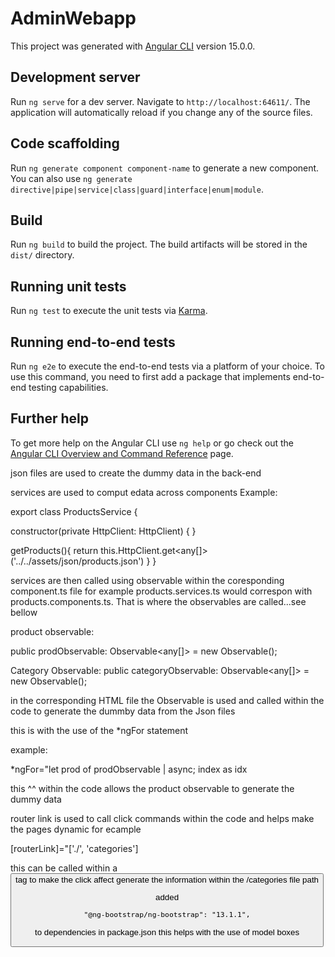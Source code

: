 # AdminWebapp

This project was generated with [Angular CLI](https://github.com/angular/angular-cli) version 15.0.0.

## Development server

Run `ng serve` for a dev server. Navigate to `http://localhost:64611/`. The application will automatically reload if you change any of the source files.

## Code scaffolding

Run `ng generate component component-name` to generate a new component. You can also use `ng generate directive|pipe|service|class|guard|interface|enum|module`.

## Build

Run `ng build` to build the project. The build artifacts will be stored in the `dist/` directory.

## Running unit tests

Run `ng test` to execute the unit tests via [Karma](https://karma-runner.github.io).

## Running end-to-end tests

Run `ng e2e` to execute the end-to-end tests via a platform of your choice. To use this command, you need to first add a package that implements end-to-end testing capabilities.

## Further help

To get more help on the Angular CLI use `ng help` or go check out the [Angular CLI Overview and Command Reference](https://angular.io/cli) page.

json files are used to create the dummy data in the back-end

services are used to comput edata across components
Example:

export class ProductsService {

constructor(private HttpClient: HttpClient) { }

getProducts(){
return this.HttpClient.get<any[]>('../../assets/json/products.json')
}
}

services are then called using observable within the coresponding component.ts file for example products.services.ts would correspon with products.components.ts. That is where the observables are called...see bellow

product observable:

public prodObservable: Observable<any[]> = new Observable();

Category Observable:
public categoryObservable: Observable<any[]> = new Observable();

in the corresponding HTML file the Observable is used and called within the code to generate the dummby data from the Json files

this is with the use of the \*ngFor statement

example:

\*ngFor="let prod of prodObservable | async; index as idx

this ^^ within the code allows the product observable to generate the dummy data

router link is used to call click commands within the code and helps make the pages dynamic for ecample

[routerLink]="['./', 'categories']

this can be called within a <button> tag to make the click affect generate the information within the /categories file path

added

    "@ng-bootstrap/ng-bootstrap": "13.1.1",

to dependencies in package.json
this helps with the use of model boxes
